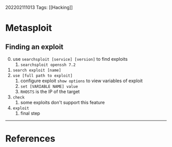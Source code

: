202202111013
Tags: [[Hacking]]

# Metasploit
## Finding an exploit
0. use `searchsploit [service] [version]` to find exploits
	1. `searchsploit openssh 7.2`
1. `search exploit [name]`
2. `use [full path to exploit]`
	1. configure exploit `show options` to view variables of exploit
	2. `set [VARIABLE NAME] value`
	3. `RHOSTS` is the IP of the target
3. `check`
	1. some exploits don't support this feature 
4. `exploit`
	1. final step

---
# References